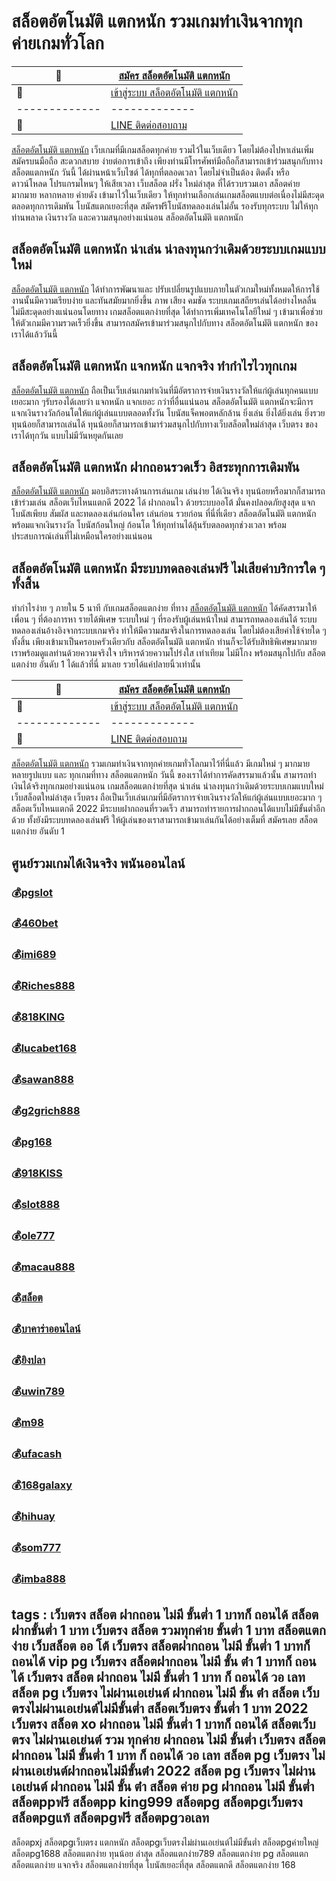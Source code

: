# สล็อตอัตโนมัติ แตกหนัก รวมเกมทำเงินจากทุกค่ายเกมทั่วโลก
:money_with_wings: | [สมัคร สล็อตอัตโนมัติ แตกหนัก](https://bit.ly/3LRjuTX)
------------- | -------------
:sparkling_heart:  |[เข้าสู่ระบบ สล็อตอัตโนมัติ แตกหนัก](https://bit.ly/3LRjuTX)
------------- | -------------
:calling: | [LINE ติดต่อสอบถาม](https://bit.ly/3fv4cbx)

[สล็อตอัตโนมัติ แตกหนัก](https://bit.ly/3LRjuTX) เว็บเกมที่มีเกมสล็อตทุกค่าย รวมไว้ในเว็บเดียว โดยไม่ต้องไปหาเล่นเพิ่ม สมัครบนมือถือ สะดวกสบาย ง่ายต่อการเข้าถึง เพียงท่านมีโทรศัพท์มือถือก็สามารถเข้าร่วมสนุกกับทาง สล็อตแตกหนัก วันนี้​ ได้ผ่านหน้าเว็บไซต์ ได้ทุกที่ตลอดเวลา โดยไม่จำเป็นต้อง ติดตั้ง หรือ ดาวน์โหลด โปรแกรมไหนๆ ให้เสียเวลา เว็บสล็อต ฝรั่ง ใหม่ล่าสุด ที่ได้รวบรวมเอา สล็อตค่าย มากมาย หลากหลาย ค่ายดัง เข้ามาไว้ในเว็บเดียว ให้ทุกท่านเลือกเล่นเกมสล็อตแบบต่อเนื่องไม่มีสะดุด ตลอดทุกการเดิมพัน โบนัสแตกเยอะที่สุด สมัครฟรีโบนัสทดลองเล่นไม่อั้น รองรับทุกระบบ ไม่ให้ทุกท่านพลาด เงินรางวัล และความสนุกอย่างแน่นอน​ สล็อตอัตโนมัติ แตกหนัก
## สล็อตอัตโนมัติ แตกหนัก น่าเล่น น่าลงทุนกว่าเดิมด้วยระบบเกมแบบใหม่
[สล็อตอัตโนมัติ แตกหนัก](https://bit.ly/3LRjuTX) ได้ทำการพัฒนา​ และ​ ปรับ​เปลี่ยน​รูปแบบ​ภายใน​ตัว​เก​มใหม่ทั้งหมดให้การใช้งานนั้นมีความเรียบง่าย​ และ​ ทันสมัย​มากยิ่งขึ้น​ ภาพ​ เสียง​ คมชัด​ ระบบเกม​เสถียร​เล่​นไ​ด้อย่าง​ไหล​ลื่น​ ไม่มีสะดุดอย่างแน่นอน​ โดยทาง​ เกมสล็อตแตกง่ายที่สุด​ ได้ทำการเพิ่ม​เทคโน​โลยีใหม่​ ๆ​ เข้ามา​ เพื่อช่วยให้ตัวเกมมีความรวดเร็วยิ่งขึ้น​ สามารถสมัครเข้ามาร่วมสนุกไปกับทาง​ สล็อตอัตโนมัติ แตกหนัก​ ของเราได้แล้ววันนี้
## สล็อตอัตโนมัติ แตกหนัก แจกหนัก แจกจริง ทำกำไรไวทุกเกม
[สล็อตอัตโนมัติ แตกหนัก](https://bit.ly/3LRjuTX) ถือเป็นเว็บเล่นเกมทำเงินที่มีอัตราการจ่ายเงินรางวัลให้แก่ผู้เล่นทุกคนแบบเยอะมาก​ ๆ​ รับรองได้เลยว่า​ แจกหนัก​ แจกเยอะ​ กว่าที่อื่นแน่นอน​ สล็อตอัตโนมัติ แตกหนัก​ จะมีการแจกเงินรางวัลก้อนโตให้แก่ผู้เล่นแบบตลอดทั้งวัน​ โบนัสแจ็คพอตหลักล้าน​ ยิ่งเล่น​ ยิ่งได้​ ยิ่งเล่น​ ยิ่งรวย​ ทุนน้อยก็สามารถเล่นได้​ ทุนน้อยก็สามารถเข้ามาร่วมสนุกไปกับทาง​ เว็บสล็อตใหม่ล่าสุด เว็บตรง ของเราได้ทุกวัน​ แบบไม่มีวันหยุดกันเลย
## สล็อตอัตโนมัติ แตกหนัก ฝากถอนรวดเร็ว อิสระทุกการเดิมพัน
[สล็อตอัตโนมัติ แตกหนัก](https://bit.ly/3LRjuTX) มอบอิสระทางด้านการเล่นเกม เล่นง่าย ได้เงินจริง ทุนน้อยหรือมากก็สามารถเข้าร่วมเล่น สล็อตเว็บไหนแตกดี 2022​ ได้​ ฝากถอนไว ด้วยระบบออโต้ มั่นคงปลอดภัยสูงสุด แจกโบนัสเพียบ สัมผัส และทดลองเล่นก่อนใคร เล่นก่อน รวยก่อน ที่นี่ที่เดียว สล็อตอัตโนมัติ แตกหนัก​ พร้อมแจกเงินรางวัล โบนัสก้อนใหญ่ ก้อนโต ให้ทุกท่านได้ลุ้นรับตลอดทุกช่วงเวลา พร้อมประสบการณ์เล่นที่ไม่เหมือนใครอย่างแน่นอน
## สล็อตอัตโนมัติ แตกหนัก มีระบบทดลองเล่นฟรี ไม่เสียค่าบริการใด ๆ ทั้งสิ้น
​ทำกำไรง่าย ๆ ภายใน 5 นาที กับเกมสล็อตแตกง่าย ที่ทาง​ [สล็อตอัตโนมัติ แตกหนัก](https://bit.ly/3LRjuTX) ได้คัดสรรมาให้เพื่อน ๆ ที่ต้องการหา รายได้พิเศษ ระบบใหม่ ๆ ที่รองรับผู้เล่นหน้าใหม่ สามารถทดลองเล่นได้ ระบบทดลองเล่นอ้างอิงจากระบบเกมจริง ทำให้มีความสมจริงในการทดลองเล่น โดยไม่ต้องเสียค่าใช้จ่ายใด ๆ ทั้งสิ้น  เพียงเข้ามาเป็นครอบครัวเดียวกับ​ สล็อตอัตโนมัติ แตกหนัก ท่านก็จะได้รับสิทธิพิเศษมากมาย เราพร้อมดูแลท่านด้วยความจริงใจ บริหารด้วยความโปร่งใส เท่าเทียม ไม่มีโกง พร้อมสนุกไปกับ​ สล็อตแตกง่าย อันดับ 1 ได้แล้วที่นี่ มาเลย รวยได้แค่ปลายนิ้วเท่านั้น

:money_with_wings: | [สมัคร สล็อตอัตโนมัติ แตกหนัก](https://bit.ly/3LRjuTX)
------------- | -------------
:sparkling_heart:  |[เข้าสู่ระบบ สล็อตอัตโนมัติ แตกหนัก](https://bit.ly/3LRjuTX)
------------- | -------------
:calling: | [LINE ติดต่อสอบถาม](https://bit.ly/3fv4cbx)

[สล็อตอัตโนมัติ แตกหนัก](https://bit.ly/3LRjuTX) รวมเกมทำเงินจากทุกค่ายเกมทั่วโลกมาไว้ที่นี่แล้ว มีเกมใหม่ ๆ มากมายหลายรูปแบบ และ ทุกเกมที่ทาง สล็อตแตกหนัก วันนี้​ ของเราได้ทำการคัดสรรมาแล้วนั้น สามารถทำเงินได้จริงทุกเกมอย่างแน่นอน เกมสล็อตแตกง่ายที่สุด น่าเล่น น่าลงทุนกว่าเดิมด้วยระบบเกมแบบใหม่ เว็บสล็อตใหม่ล่าสุด เว็บตรง ถือเป็นเว็บเล่นเกมที่มีอัตราการจ่ายเงินรางวัลให้แก่ผู้เล่นแบบเยอะมาก ๆ สล็อตเว็บไหนแตกดี 2022 มีระบบฝากถอนที่รวดเร็ว สามารถทำรายการฝากถอนได้แบบไม่มีขั้นต่ำอีกด้วย ทั้งยังมีระบบทดลองเล่นฟรี ให้ผู้เล่นของเราสามารถเข้ามาเล่นกันได้อย่างเต็มที่ สมัครเลย สล็อตแตกง่าย อันดับ 1

## ศูนย์รวมเกมได้เงินจริง พนันออนไลน์
### :moneybag:[pgslot](https://bit.ly/3LRjuTX)
### :moneybag:[460bet](https://bit.ly/3LRjuTX)
### :moneybag:[imi689](https://bit.ly/3LRjuTX)
### :moneybag:[Riches888](https://bit.ly/3LRjuTX)
### :moneybag:[818KING](https://bit.ly/3LRjuTX)
### :moneybag:[lucabet168](https://bit.ly/3LRjuTX)
### :moneybag:[sawan888](https://bit.ly/3LRjuTX)
### :moneybag:[g2grich888](https://bit.ly/3LRjuTX)
### :moneybag:[pg168](https://bit.ly/3LRjuTX)
### :moneybag:[918KISS](https://bit.ly/3LRjuTX)
### :moneybag:[slot888](https://bit.ly/3LRjuTX)
### :moneybag:[ole777](https://bit.ly/3LRjuTX)
### :moneybag:[macau888](https://bit.ly/3LRjuTX)
### :moneybag:[สล็อต](https://bit.ly/3LRjuTX)
### :moneybag:[บาคาร่าออนไลน์](https://bit.ly/3LRjuTX)
### :moneybag:[ยิงปลา](https://bit.ly/3LRjuTX)
### :moneybag:[uwin789](https://bit.ly/3LRjuTX)
### :moneybag:[m98](https://bit.ly/3LRjuTX)
### :moneybag:[ufacash](https://bit.ly/3LRjuTX)
### :moneybag:[168galaxy](https://bit.ly/3LRjuTX)
### :moneybag:[hihuay](https://bit.ly/3LRjuTX)
### :moneybag:[som777](https://bit.ly/3LRjuTX)
### :moneybag:[imba888](https://bit.ly/3LRjuTX)

## tags : เว็บตรง สล็อต ฝากถอน ไม่มี ขั้นต่ำ 1 บาทก็ ถอนได้ สล็อต ฝากขั้นต่ำ 1 บาท เว็บตรง สล็อต รวมทุกค่าย ขั้นต่ำ 1 บาท สล็อตแตกง่าย เว็บสล็อต ออ โต้ เว็บตรง สล็อตฝากถอน ไม่มี ขั้นต่ำ 1 บาทก็ ถอนได้ vip pg เว็บตรง สล็อตฝากถอน ไม่มี ขั้น ต่ํา 1 บาทก็ ถอนได้ เว็บตรง สล็อต ฝากถอน ไม่มี ขั้นต่ำ 1 บาท ก็ ถอนได้ วอ เลท สล็อต pg เว็บตรง ไม่ผ่านเอเย่นต์ ฝากถอน ไม่มี ขั้น ต่ํา สล็อต เว็บตรงไม่ผ่านเอเย่นต์ไม่มีขั้นต่ำ สล็อตเว็บตรง ขั้นต่ำ 1 บาท 2022 เว็บตรง สล็อต xo ฝากถอน ไม่มี ขั้นต่ำ 1 บาทก็ ถอนได้ สล็อตเว็บตรง ไม่ผ่านเอเย่นต์ รวม ทุกค่าย ฝากถอน ไม่มี ขั้นต่ำ เว็บตรง สล็อต ฝากถอน ไม่มี ขั้นต่ำ 1 บาท ก็ ถอนได้ วอ เลท สล็อต pg เว็บตรง ไม่ผ่านเอเย่นต์ฝากถอนไม่มีขั้นต่ํา 2022 สล็อต pg เว็บตรง ไม่ผ่านเอเย่นต์ ฝากถอน ไม่มี ขั้น ต่ํา สล็อต ค่าย pg ฝากถอน ไม่มี ขั้นต่ำ สล็อตppฟรี สล็อตpp king999 สล็อตpg สล็อตpgเว็บตรง สล็อตpgแท้ สล็อตpgฟรี สล็อตpgวอเลท
สล็อตpxj สล็อตpgเว็บตรง แตกหนัก สล็อตpgเว็บตรงไม่ผ่านเอเย่นต์ไม่มีขั้นต่ำ สล็อตpgค่ายใหญ่
สล็อตpg1688 สล็อตแตกง่าย ทุนน้อย ล่าสุด  สล็อตแตกง่าย789
สล็อตแตกง่าย pg สล็อตแตก สล็อตแตกง่าย แจกจริง สล็อตแตกง่ายที่สุด โบนัสเยอะที่สุด
สล็อตแตกดี สล็อตแตกง่าย 168

